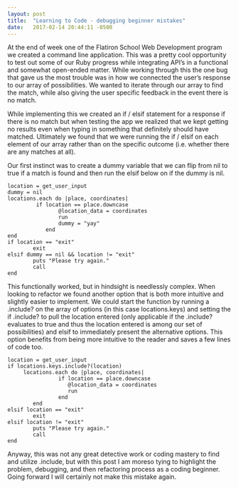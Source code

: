 ```yaml
---
layout: post
title:  "Learning to Code - debugging beginner mistakes"
date:   2017-02-14 20:44:11 -0500
---
```



At the end of week one of the Flatiron School Web Development program we created a command line application. This was a pretty cool opportunity to test out some of our Ruby progress while integrating API’s in a functional and somewhat open-ended matter. While working through this the one bug that gave us the most trouble was in how we connected the user’s response to our array of possibilities. We wanted to iterate through our array to find the match, while also giving the user specific feedback in the event there is no match. 

While implementing this we created an if / elsif statement for a response if there is no match but when testing the app we realized that we kept getting no results even when typing in something that definitely should have matched. Ultimately we found that we were running the if / elsif on each element of our array rather than on the specific outcome (i.e. whether there are any matches at all). 

Our first instinct was to create a dummy variable that we can flip from nil to true if a match is found and then run the elsif below on if the dummy is nil. 
  
```
location = get_user_input
dummy = nil
locations.each do |place, coordinates|
		 if location == place.downcase
				@location_data = coordinates
				run
				dummy = "yay"
			end
end
if location == "exit"
		exit
elsif dummy == nil && location != "exit"
		puts "Please try again."
		call
end
```



This functionally worked, but in hindsight is needlessly complex. When looking to refactor we found another option that is both more intuitive and slightly easier to implement. We could start the function by running a .include? on the array of options (in this case locations.keys) and setting the if .include? to pull the location entered (only applicable if the .include? evaluates to true and thus the location entered is among our set of possibilities) and elsif to immediately present the alternative options. This option benefits from being more intuitive to the reader and saves a few lines of code too.

```
location = get_user_input
if locations.keys.include?(location)
	 locations.each do |place, coordinates|
				if location == place.downcase
				   @location_data = coordinates
				   run
				end
		end
elsif location == "exit"
		exit
elsif location != "exit"
		puts "Please try again."
		call
end
```

Anyway, this was not any great detective work or coding mastery to find and utilize .include, but with this post I am moreso tying to highlight the problem, debugging, and then refactoring process as a coding beginner. Going forward I will certainly not make this mistake again. 


